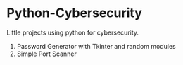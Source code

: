 # Python-Cybersecurity
Little projects using python for cybersecurity. 
1. Password Generator with Tkinter and random modules
2. Simple Port Scanner 
